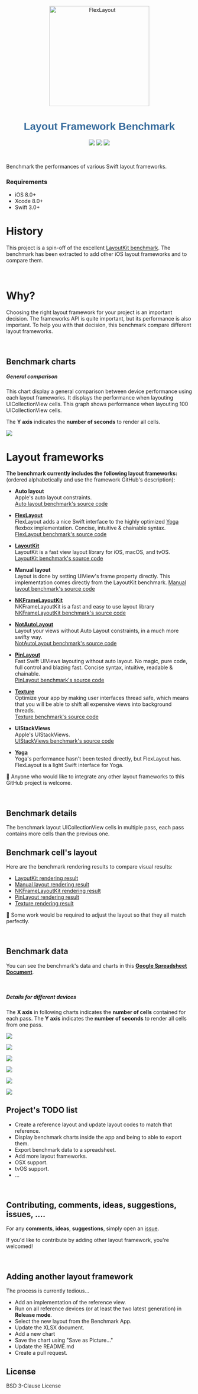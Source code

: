 <p align="center">
  <a href="https://github.com/layoutBox/LayoutFrameworkBenchmark"><img src="docs_markdown/images/logo.png" alt="FlexLayout" width="270"/></a>
</p>

<h1 align="center" style="color: #376C9D; font-family: Arial Black, Gadget, sans-serif; font-size: 2em">Layout Framework Benchmark</h1>
 
<p align="center">
  <a href=""><img src="https://img.shields.io/cocoapods/p/FlexLayout.svg?style=flat" /></a>
  <a href="https://travis-ci.org/layoutBox/LayoutFrameworkBenchmark"><img src="https://travis-ci.org/layoutBox/LayoutFrameworkBenchmark.svg?branch=master" /></a>
  <a href="https://raw.githubusercontent.com/layoutBox/LayoutFrameworkBenchmark/master/LICENSE"><img src="https://img.shields.io/badge/license-New%20BSD-blue.svg?style=flat" /></a>
</p>

<br>

Benchmark the performances of various Swift layout frameworks.

### Requirements
* iOS 8.0+
* Xcode 8.0+
* Swift 3.0+

# History <a name="history"></a>
This project is a spin-off of the excellent [LayoutKit benchmark](https://github.com/linkedin/LayoutKit). The benchmark has been extracted to add other iOS layout frameworks and to compare them.

<br>

# Why?
Choosing the right layout framework for your project is an important decision. The frameworks API is quite important, but its performance is also important. To help you with that decision, this benchmark compare different layout frameworks.

<br>

## Benchmark charts  


##### General comparison

This chart display a general comparison between device performance using each layout frameworks.
It displays the performance when layouting UICollectionView cells. This graph shows performance when layouting 100 UICollectionView cells.

The **Y axis** indicates the **number of seconds** to render all cells.

<a href="docs_markdown/benchmark_comparison_all.png"><img src="docs_markdown/benchmark_comparison_all.png"/></a>
<br>


# Layout frameworks  <a name="layout_frameworks"></a>

**The benchmark currently includes the following layout frameworks:**  
(ordered alphabetically and use the framework GitHub's description):

* **Auto layout**  
Apple's auto layout constraints.  
[Auto layout benchmark's source code](https://github.com/layoutBox/LayoutFrameworkBenchmark/blob/master/LayoutFrameworkBenchmark/Benchmarks/AutoLayout/FeedItemAutoLayoutView.swift)

* [**FlexLayout**](https://github.com/layoutBox/FlexLayout)  
FlexLayout adds a nice Swift interface to the highly optimized [Yoga](https://github.com/facebook/yoga) flexbox implementation. Concise, intuitive & chainable syntax.  
[FlexLayout benchmark's source code](https://github.com/layoutBox/LayoutFrameworkBenchmark/blob/master/LayoutFrameworkBenchmark/Benchmarks/FlexLayout/FeedItemFlexLayoutView.swift)

* [**LayoutKit**](https://github.com/linkedin/LayoutKit)  
LayoutKit is a fast view layout library for iOS, macOS, and tvOS.   
[LayoutKit benchmark's source code](https://github.com/layoutBox/LayoutFrameworkBenchmark/tree/master/LayoutFrameworkBenchmark/Benchmarks/LayoutKit)

* **Manual layout**  
Layout is done by setting UIView's frame property directly. This implementation comes directly from the LayoutKit benchmark.
[Manual layout benchmark's source code](https://github.com/layoutBox/LayoutFrameworkBenchmark/blob/master/LayoutFrameworkBenchmark/Benchmarks/ManualLayout/FeedItemManualView.swift)

* [**NKFrameLayoutKit**](https://github.com/kennic/NKFrameLayoutKit)  
NKFrameLayoutKit is a fast and easy to use layout library  
[NKFrameLayoutKit benchmark's source code](https://github.com/layoutBox/LayoutFrameworkBenchmark/blob/master/LayoutFrameworkBenchmark/Benchmarks/NKFrameLayoutKit/NKFrameLayoutKitView.swift)

* [**NotAutoLayout**](https://github.com/el-hoshino/NotAutoLayout)  
Layout your views without Auto Layout constraints, in a much more swifty way.  
[NotAutoLayout benchmark's source code](https://github.com/layoutBox/LayoutFrameworkBenchmark/blob/master/LayoutFrameworkBenchmark/Benchmarks/NotAutoLayout/FeedItemNotAutoLayoutView.swift)

* [**PinLayout**](https://github.com/layoutBox/PinLayout)  
Fast Swift UIViews layouting without auto layout. No magic, pure code, full control and blazing fast. Concise syntax, intuitive, readable & chainable.  
[PinLayout benchmark's source code](https://github.com/layoutBox/LayoutFrameworkBenchmark/blob/master/LayoutFrameworkBenchmark/Benchmarks/PinLayout/FeedItemPinLayoutView.swift)

* [**Texture**](https://github.com/TextureGroup/Texture)  
Optimize your app by making user interfaces thread safe, which means that you will be able to shift all expensive views into background threads.  
[Texture benchmark's source code](https://github.com/wsu-nyt/LayoutFrameworkBenchmark/blob/master/LayoutFrameworkBenchmark/FeedItemTextureNode.swift)

* **UIStackViews**  
Apple's UIStackViews.  
[UIStackViews benchmark's source code](https://github.com/layoutBox/LayoutFrameworkBenchmark/blob/master/LayoutFrameworkBenchmark/Benchmarks/UIStackView/FeedItemUIStackView.swift)

* [**Yoga**](https://github.com/facebook/yoga)  
Yoga's performance hasn't been tested directly, but FlexLayout has. FlexLayout is a light Swift interface for Yoga. 


:pushpin: Anyone who would like to integrate any other layout frameworks to this GitHub project is welcome.

<br>

## Benchmark details
The benchmark layout UICollectionView cells in multiple pass, each pass contains more cells than the previous one. 

## Benchmark cell's layout
Here are the benchmark rendering results to compare visual results:
 
* [LayoutKit rendering result](docs_markdown/benchmark_result_LayoutKit.png)
* [Manual layout rendering result](docs_markdown/benchmark_result_ManualLayout.png)
* [NKFrameLayoutKit rendering result](docs_markdown/benchmark_result_NKFrameLayoutKit.png)
* [PinLayout rendering result](docs_markdown/benchmark_result_PinLayout.png)
* [Texture rendering result](docs_markdown/benchmark_result_Texture.png)

:pushpin: Some work would be required to adjust the layout so that they all match perfectly. 

<br>

## Benchmark data  
You can see the benchmark's data and charts in this **[Google Spreadsheet Document](https://docs.google.com/spreadsheets/d/1sUNdGWBM-d_W13yC7VcfkRXC3owCVsnIublnfW-4xn4/edit#gid=1032991425)**.

<br>

##### Details for different devices

The **X axis** in following charts indicates the **number of cells** contained for each pass. The **Y axis** indicates the **number of seconds** to render all cells from one pass.

<a href="docs_markdown/benchmark_iphonexs.png"><img src="docs_markdown/benchmark_iphonexs.png"/></a>
<br>


<a href="docs_markdown/benchmark_iphonex.png"><img src="docs_markdown/benchmark_iphonex.png"/></a>
<br>

<a href="docs_markdown/benchmark_iphone7.png"><img src="docs_markdown/benchmark_iphone7.png"/></a>
<br>

<a href="docs_markdown/benchmark_iphone6s.png"><img src="docs_markdown/benchmark_iphone6s.png"/></a>
<br>

<a href="docs_markdown/benchmark_iphone6.png"><img src="docs_markdown/benchmark_iphone6.png"/></a>
<br>

<a href="docs_markdown/benchmark_iphone5s.png"><img src="docs_markdown/benchmark_iphone5s.png"/></a>
<br>


## Project's TODO list

* Create a reference layout and update layout codes to match that reference.
* Display benchmark charts inside the app and being to able to export them.
* Export benchmark data to a spreadsheet.
* Add more layout frameworks.
* OSX support.
* tvOS support.
* ...

<br>

## Contributing, comments, ideas, suggestions, issues, .... <a name="comments"></a>
For any **comments**, **ideas**, **suggestions**, simply open an [issue](https://github.com/layoutBox/LayoutFrameworkBenchmark/issues). 

If you'd like to contribute by adding other layout framework, you're welcomed!

<br>

## Adding another layout framework

The process is currently tedious...
 
* Add an implementation of the reference view.
* Run on all reference devices (or at least the two latest generation) in **Release mode**.
* Select the new layout from the Benchmark App.
* Update the XLSX document.
* Add a new chart
* Save the chart using "Save as Picture..."
* Update the README.md
* Create a pull request.

## License
BSD 3-Clause License 
